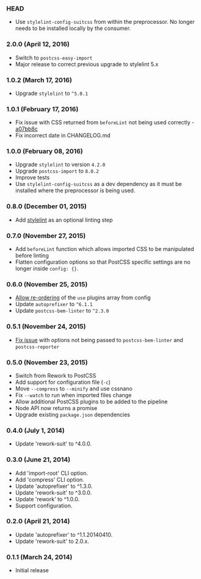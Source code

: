 ### HEAD

* Use `stylelint-config-suitcss` from within the preprocessor. No longer needs
  to be installed locally by the consumer.

### 2.0.0 (April 12, 2016)

* Switch to `postcss-easy-import`
* Major release to correct previous upgrade to stylelint 5.x

### 1.0.2 (March 17, 2016)

* Upgrade `stylelint` to `^5.0.1`

### 1.0.1 (February 17, 2016)

* Fix issue with CSS returned from `beforeLint` not being used correctly - [a07bb8c](https://github.com/suitcss/preprocessor/commit/a07bb8c7b416c3df36c3f88b1fc1600aa6a39d61)
* Fix incorrect date in CHANGELOG.md

### 1.0.0 (February 08, 2016)

* Upgrade `stylelint` to version `4.2.0`
* Upgrade `postcss-import` to `8.0.2`
* Improve tests
* Use `stylelint-config-suitcss` as a dev dependency as it must be installed
where the preprocessor is being used.

### 0.8.0 (December 01, 2015)

* Add [stylelint](http://stylelint.io/) as an optional linting step

### 0.7.0 (November 27, 2015)

* Add `beforeLint` function which allows imported CSS to be manipulated before linting
* Flatten configuration options so that PostCSS specific settings are no longer
inside `config: {}`.

### 0.6.0 (November 25, 2015)

* [Allow re-ordering](https://github.com/suitcss/preprocessor/pull/15) of the `use` plugins array from config
* Update `autoprefixer` to `^6.1.1`
* Update `postcss-bem-linter` to `^2.3.0`

### 0.5.1 (November 24, 2015)

* [Fix issue](https://github.com/suitcss/preprocessor/issues/13) with options not being passed to `postcss-bem-linter` and `postcss-reporter`

### 0.5.0 (November 23, 2015)

* Switch from Rework to PostCSS
* Add support for configuration file (`-c`)
* Move `--compress` to `--minify` and use cssnano
* Fix `--watch` to run when imported files change
* Allow additional PostCSS plugins to be added to the pipeline
* Node API now returns a promise
* Upgrade existing `package.json` dependencies

### 0.4.0 (July 1, 2014)

* Update 'rework-suit' to ^4.0.0.

### 0.3.0 (June 21, 2014)

* Add 'import-root' CLI option.
* Add 'compress' CLI option.
* Update 'autoprefixer' to ^1.3.0.
* Update 'rework-suit' to ^3.0.0.
* Update 'rework' to ^1.0.0.
* Support configuration.

### 0.2.0 (April 21, 2014)

* Update 'autoprefixer' to ^1.1.20140410.
* Update 'rework-suit' to 2.0.x.

### 0.1.1 (March 24, 2014)

* Initial release

